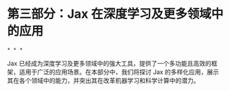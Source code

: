# 第三部分：Jax 在深度学习及更多领域中的应用

`* * *`

Jax 已经成为深度学习及更多领域中的强大工具，提供了一个多功能且高效的框架，适用于广泛的应用场景。在本部分中，我们将探讨 Jax 的多样化应用，展示其在各个领域中的能力，并突出其在改革机器学习和科学计算中的潜力。
